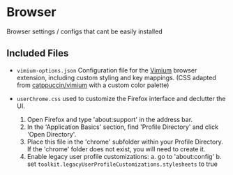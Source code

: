 # Browser
Browser settings / configs that cant be easily installed

## Included Files

- `vimium-options.json`
  Configuration file for the [Vimium](https://github.com/philc/vimium) browser extension, including custom styling and key mappings. (CSS adapted from [catppuccin/vimium](https://github.com/catppuccin/vimium) with a custom color palette)


- `userChrome.css` used to customize the Firefox interface and declutter the UI.

  1. Open Firefox and type 'about:support' in the address bar.
  2. In the 'Application Basics' section, find 'Profile Directory' and click 'Open Directory'.
  3. Place this file in the 'chrome' subfolder within your Profile Directory.
     If the 'chrome' folder does not exist, you will need to create it.
  4. Enable legacy user profile customizations:
    a. go to 'about:config'
    b. set `toolkit.legacyUserProfileCustomizations.stylesheets` to true
